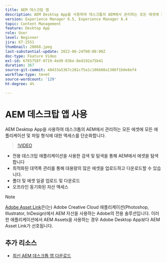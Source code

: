 ```yaml
---
title: AEM 데스크탑 앱
description: AEM Desktop App을 사용하여 데스크톱의 AEM에서 관리하는 모든 에셋에 모든 애플리케이션 및 파일 형식에 대한 액세스를 단순화합니다.
version: Experience Manager 6.5, Experience Manager 6.4
topic: Content Management
feature: Desktop App
role: User
level: Beginner
jira: KT-2551
thumbnail: 28868.jpeg
last-substantial-update: 2022-06-24T00:00:00Z
doc-type: Feature Video
exl-id: 6765758f-0719-4ed9-83be-8ed192a75b41
duration: 367
source-git-commit: 48433a5367c281cf5a1c106b08a1306f1b0e8ef4
workflow-type: tm+mt
source-wordcount: '129'
ht-degree: 4%

---
```


# AEM 데스크탑 앱 사용

AEM Desktop App을 사용하여 데스크톱의 AEM에서 관리하는 모든 에셋에 모든 애플리케이션 및 파일 형식에 대한 액세스를 단순화합니다.

>[!VIDEO](https://video.tv.adobe.com/v/28868?quality=12&learn=on)

+ 전용 데스크탑 애플리케이션을 사용한 검색 및 탐색을 통해 AEM에서 에셋을 탐색합니다
+ 최적화된 대역폭 관리를 통해 대용량의 많은 에셋을 업로드하고 다운로드할 수 있습니다.
+ 폴더 및 에셋 일괄 업로드 및 다운로드
+ 오프라인 동기화된 자산 액세스

>[!NOTE]
>
> [Adobe Asset Link](./adobe-asset-link.md)은(는) Adobe Creative Cloud 애플리케이션(Photoshop, Illustrator, InDesign)에서 AEM 자산을 사용하는 Adobe의 전용 솔루션입니다. 이러한 애플리케이션에서 AEM Assets을 사용하는 경우 Adobe Desktop App보다 AEM Asset Link가 선호됩니다.

## 추가 리소스

+ [최신 AEM 데스크톱 앱 다운로드](https://experienceleague.adobe.com/docs/experience-manager-desktop-app/using/release-notes.html)
